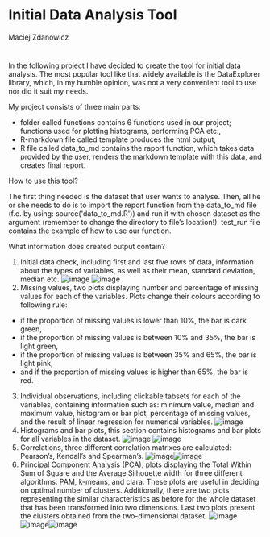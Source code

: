 # Initial Data Analysis Tool
Maciej Zdanowicz 
#
In the following project I have decided to create the tool for initial data analysis. The most popular 
tool like that widely available is the DataExplorer library, which, in my humble opinion, was 
not a very convenient tool to use nor did it suit my needs. 

My project consists of three main parts:
* folder called functions contains 6 functions used in our project; functions used for 
plotting histograms, performing PCA etc.,
* R-markdown file called template produces the html output,
* R file called data_to_md contains the raport function, which takes data provided by 
the user, renders the markdown template with this data, and creates final report.

How to use this tool?

The first thing needed is the dataset that user wants to analyse. Then, all he or she needs to do 
is to import the report function from the data_to_md file (f.e. by using: 
source('data_to_md.R')) and run it with chosen dataset as the argument (remember to change 
the directory to file’s location!). test_run file contains the example of how to use our function. 

What information does created output contain?
1. Initial data check, including first and last five rows of data, information about the 
types of variables, as well as their mean, standard deviation, median etc.
![image](https://user-images.githubusercontent.com/100470483/221408620-6b9b7771-3501-4f94-ae3c-75b49927ec56.png)
![image](https://user-images.githubusercontent.com/100470483/221408636-692df27d-0872-4daa-9461-ddf4cebb2c6c.png)
2.	Missing values, two plots displaying number and percentage of missing values for each of the variables. Plots change their colours according to following rule:
*	if the proportion of missing values is lower than 10%, the bar is dark green,
*	if the proportion of missing values is between 10% and 35%, the bar is light green,
*	if the proportion of missing values is between 35% and 65%, the bar is light pink,
*	and if the proportion of missing values is higher than 65%, the bar is red.
3. Individual observations, including clickable tabsets for each of the variables, containing information 
such as: minimum value, median and maximum value, histogram or bar plot, percentage of missing values, and 
the result of linear regression for numerical variables. 
![image](https://user-images.githubusercontent.com/100470483/221408685-02c13795-4b7e-426b-b995-cfa9647842a0.png)
4.	Histograms and bar plots, this section contains histograms and bar plots for all variables in the dataset.
![image](https://user-images.githubusercontent.com/100470483/221408702-b97d9acd-eed5-4caf-a917-ab25c03942d8.png) ![image](https://user-images.githubusercontent.com/100470483/221408706-1180405a-678a-426c-9ec8-407a870b2410.png)
5.	Correlations, three different correlation matrixes are calculated: Pearson’s, Kendall’s and Spearman’s.
![image](https://user-images.githubusercontent.com/100470483/221408716-7778d74a-c48f-46e3-bf14-00b7de99aca4.png)![image](https://user-images.githubusercontent.com/100470483/221408717-07973539-17c3-424b-8f62-c225d5a150e1.png)
6.	Principal Component Analysis (PCA), plots displaying the Total Within Sum of Square and the Average Silhouette 
width for three different algorithms: PAM, k-means, and clara. These plots are useful in deciding on optimal number 
of clusters. Additionally, there are two plots representing the similar characteristics as before for the whole dataset 
that has been transformed into two dimensions. Last two plots present the clusters obtained from the two-dimensional dataset. 
![image](https://user-images.githubusercontent.com/100470483/221408730-46e41340-6596-4ea7-bb25-03a832a63a40.png)
![image](https://user-images.githubusercontent.com/100470483/221408739-61346390-4f47-432c-8716-78247f239a94.png)![image](https://user-images.githubusercontent.com/100470483/221408741-06991bb3-2763-4baf-aa72-78356c81e2a2.png)


